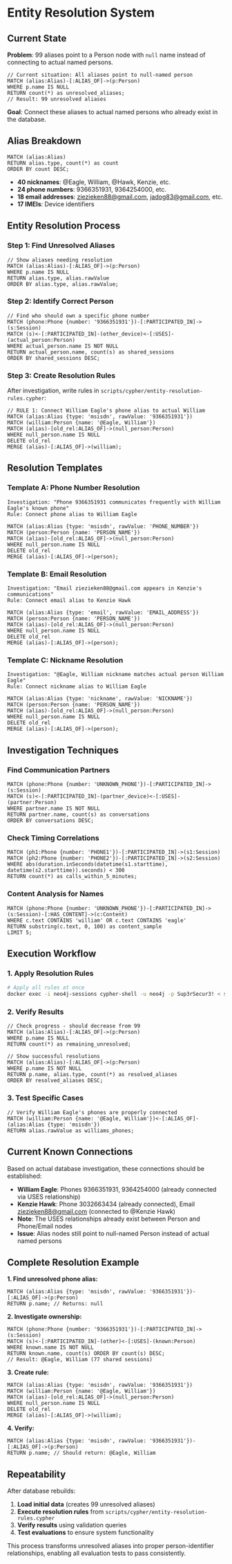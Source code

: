 # Entity Resolution System

## Current State

**Problem**: 99 aliases point to a Person node with `null` name instead of connecting to actual named persons.

```cypher
// Current situation: All aliases point to null-named person
MATCH (alias:Alias)-[:ALIAS_OF]->(p:Person) 
WHERE p.name IS NULL 
RETURN count(*) as unresolved_aliases;
// Result: 99 unresolved aliases
```

**Goal**: Connect these aliases to actual named persons who already exist in the database.

## Alias Breakdown

```cypher
MATCH (alias:Alias) 
RETURN alias.type, count(*) as count 
ORDER BY count DESC;
```

- **40 nicknames**: @Eagle, William, @Hawk, Kenzie, etc.
- **24 phone numbers**: 9366351931, 9364254000, etc.  
- **18 email addresses**: ziezieken88@gmail.com, jadog83@gmail.com, etc.
- **17 IMEIs**: Device identifiers

## Entity Resolution Process

### Step 1: Find Unresolved Aliases

```cypher
// Show aliases needing resolution
MATCH (alias:Alias)-[:ALIAS_OF]->(p:Person) 
WHERE p.name IS NULL 
RETURN alias.type, alias.rawValue 
ORDER BY alias.type, alias.rawValue;
```

### Step 2: Identify Correct Person

```cypher
// Find who should own a specific phone number
MATCH (phone:Phone {number: '9366351931'})-[:PARTICIPATED_IN]->(s:Session)
MATCH (s)<-[:PARTICIPATED_IN]-(other_device)<-[:USES]-(actual_person:Person)
WHERE actual_person.name IS NOT NULL
RETURN actual_person.name, count(s) as shared_sessions
ORDER BY shared_sessions DESC;
```

### Step 3: Create Resolution Rules

After investigation, write rules in `scripts/cypher/entity-resolution-rules.cypher`:

```cypher
// RULE 1: Connect William Eagle's phone alias to actual William
MATCH (alias:Alias {type: 'msisdn', rawValue: '9366351931'})
MATCH (william:Person {name: '@Eagle, William'})
MATCH (alias)-[old_rel:ALIAS_OF]->(null_person:Person)
WHERE null_person.name IS NULL
DELETE old_rel
MERGE (alias)-[:ALIAS_OF]->(william);
```

## Resolution Templates

### Template A: Phone Number Resolution

```
Investigation: "Phone 9366351931 communicates frequently with William Eagle's known phone"
Rule: Connect phone alias to William Eagle
```

```cypher
MATCH (alias:Alias {type: 'msisdn', rawValue: 'PHONE_NUMBER'})
MATCH (person:Person {name: 'PERSON_NAME'})
MATCH (alias)-[old_rel:ALIAS_OF]->(null_person:Person)
WHERE null_person.name IS NULL
DELETE old_rel
MERGE (alias)-[:ALIAS_OF]->(person);
```

### Template B: Email Resolution

```
Investigation: "Email ziezieken88@gmail.com appears in Kenzie's communications"
Rule: Connect email alias to Kenzie Hawk
```

```cypher
MATCH (alias:Alias {type: 'email', rawValue: 'EMAIL_ADDRESS'})
MATCH (person:Person {name: 'PERSON_NAME'})
MATCH (alias)-[old_rel:ALIAS_OF]->(null_person:Person)
WHERE null_person.name IS NULL
DELETE old_rel
MERGE (alias)-[:ALIAS_OF]->(person);
```

### Template C: Nickname Resolution

```
Investigation: "@Eagle, William nickname matches actual person William Eagle"
Rule: Connect nickname alias to William Eagle
```

```cypher
MATCH (alias:Alias {type: 'nickname', rawValue: 'NICKNAME'})
MATCH (person:Person {name: 'PERSON_NAME'})
MATCH (alias)-[old_rel:ALIAS_OF]->(null_person:Person)
WHERE null_person.name IS NULL
DELETE old_rel
MERGE (alias)-[:ALIAS_OF]->(person);
```

## Investigation Techniques

### Find Communication Partners

```cypher
MATCH (phone:Phone {number: 'UNKNOWN_PHONE'})-[:PARTICIPATED_IN]->(s:Session)
MATCH (s)<-[:PARTICIPATED_IN]-(partner_device)<-[:USES]-(partner:Person)
WHERE partner.name IS NOT NULL
RETURN partner.name, count(s) as conversations
ORDER BY conversations DESC;
```

### Check Timing Correlations

```cypher
MATCH (ph1:Phone {number: 'PHONE1'})-[:PARTICIPATED_IN]->(s1:Session)
MATCH (ph2:Phone {number: 'PHONE2'})-[:PARTICIPATED_IN]->(s2:Session)
WHERE abs(duration.inSeconds(datetime(s1.starttime), datetime(s2.starttime)).seconds) < 300
RETURN count(*) as calls_within_5_minutes;
```

### Content Analysis for Names

```cypher
MATCH (phone:Phone {number: 'UNKNOWN_PHONE'})-[:PARTICIPATED_IN]->(s:Session)-[:HAS_CONTENT]->(c:Content)
WHERE c.text CONTAINS 'william' OR c.text CONTAINS 'eagle'
RETURN substring(c.text, 0, 100) as content_sample
LIMIT 5;
```

## Execution Workflow

### 1. Apply Resolution Rules

```bash
# Apply all rules at once
docker exec -i neo4j-sessions cypher-shell -u neo4j -p Sup3rSecur3! < scripts/cypher/entity-resolution-rules.cypher
```

### 2. Verify Results

```cypher
// Check progress - should decrease from 99
MATCH (alias:Alias)-[:ALIAS_OF]->(p:Person) 
WHERE p.name IS NULL 
RETURN count(*) as remaining_unresolved;
```

```cypher
// Show successful resolutions
MATCH (alias:Alias)-[:ALIAS_OF]->(p:Person)
WHERE p.name IS NOT NULL
RETURN p.name, alias.type, count(*) as resolved_aliases
ORDER BY resolved_aliases DESC;
```

### 3. Test Specific Cases

```cypher
// Verify William Eagle's phones are properly connected
MATCH (william:Person {name: '@Eagle, William'})<-[:ALIAS_OF]-(alias:Alias {type: 'msisdn'})
RETURN alias.rawValue as williams_phones;
```

## Current Known Connections

Based on actual database investigation, these connections should be established:

- **William Eagle**: Phones 9366351931, 9364254000 (already connected via USES relationship)
- **Kenzie Hawk**: Phone 3032663434 (already connected), Email ziezieken88@gmail.com (connected to @Kenzie Hawk)
- **Note**: The USES relationships already exist between Person and Phone/Email nodes
- **Issue**: Alias nodes still point to null-named Person instead of actual named persons

## Complete Resolution Example

**1. Find unresolved phone alias:**

```cypher
MATCH (alias:Alias {type: 'msisdn', rawValue: '9366351931'})-[:ALIAS_OF]->(p:Person)
RETURN p.name; // Returns: null
```

**2. Investigate ownership:**

```cypher
MATCH (phone:Phone {number: '9366351931'})-[:PARTICIPATED_IN]->(s:Session)
MATCH (s)<-[:PARTICIPATED_IN]-(other)<-[:USES]-(known:Person)
WHERE known.name IS NOT NULL
RETURN known.name, count(s) ORDER BY count(s) DESC;
// Result: @Eagle, William (77 shared sessions)
```

**3. Create rule:**

```cypher
MATCH (alias:Alias {type: 'msisdn', rawValue: '9366351931'})
MATCH (william:Person {name: '@Eagle, William'})
MATCH (alias)-[old_rel:ALIAS_OF]->(null_person:Person)
WHERE null_person.name IS NULL
DELETE old_rel
MERGE (alias)-[:ALIAS_OF]->(william);
```

**4. Verify:**

```cypher
MATCH (alias:Alias {type: 'msisdn', rawValue: '9366351931'})-[:ALIAS_OF]->(p:Person)
RETURN p.name; // Should return: @Eagle, William
```

## Repeatability

After database rebuilds:

1. **Load initial data** (creates 99 unresolved aliases)
2. **Execute resolution rules** from `scripts/cypher/entity-resolution-rules.cypher`
3. **Verify results** using validation queries
4. **Test evaluations** to ensure system functionality

This process transforms unresolved aliases into proper person-identifier relationships, enabling all evaluation tests to pass consistently.